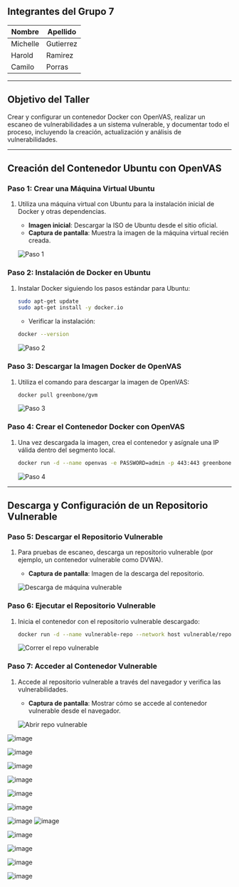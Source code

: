 
## **Integrantes del Grupo 7**

| Nombre      | Apellido     |
|-------------|--------------|
| Michelle    | Gutierrez    |
| Harold      | Ramirez      |
| Camilo      | Porras       |

---

## **Objetivo del Taller**

Crear y configurar un contenedor Docker con OpenVAS, realizar un escaneo de vulnerabilidades a un sistema vulnerable, y documentar todo el proceso, incluyendo la creación, actualización y análisis de vulnerabilidades.

---

## **Creación del Contenedor Ubuntu con OpenVAS**

### **Paso 1: Crear una Máquina Virtual Ubuntu**

1. Utiliza una máquina virtual con Ubuntu para la instalación inicial de Docker y otras dependencias.
   - **Imagen inicial**: Descargar la ISO de Ubuntu desde el sitio oficial.
   - **Captura de pantalla**: Muestra la imagen de la máquina virtual recién creada.

   ![Paso 1](https://github.com/user-attachments/assets/a8a1c242-37be-497b-be45-1ea4066de983)

### **Paso 2: Instalación de Docker en Ubuntu**

1. Instalar Docker siguiendo los pasos estándar para Ubuntu:
   ```bash
   sudo apt-get update
   sudo apt-get install -y docker.io
   ```
   - Verificar la instalación:
   ```bash
   docker --version
   ```

   ![Paso 2](https://github.com/user-attachments/assets/46bc36af-f9a9-4527-b646-83050e8905d5)

### **Paso 3: Descargar la Imagen Docker de OpenVAS**

1. Utiliza el comando para descargar la imagen de OpenVAS:
   ```bash
   docker pull greenbone/gvm
   ```

   ![Paso 3](https://github.com/user-attachments/assets/c81b24de-f0b9-4ace-aa20-e83168aca3b7)

### **Paso 4: Crear el Contenedor Docker con OpenVAS**

1. Una vez descargada la imagen, crea el contenedor y asígnale una IP válida dentro del segmento local.
   ```bash
   docker run -d --name openvas -e PASSWORD=admin -p 443:443 greenbone/gvm
   ```

   ![Paso 4](https://github.com/user-attachments/assets/a003bbda-4714-4343-b82b-e326d9972432)

---

## **Descarga y Configuración de un Repositorio Vulnerable**

### **Paso 5: Descargar el Repositorio Vulnerable**

1. Para pruebas de escaneo, descarga un repositorio vulnerable (por ejemplo, un contenedor vulnerable como DVWA).
   - **Captura de pantalla**: Imagen de la descarga del repositorio.

   ![Descarga de máquina vulnerable](https://github.com/user-attachments/assets/de3eeddb-3fa2-4343-8d2d-f964dd412a06)

### **Paso 6: Ejecutar el Repositorio Vulnerable**

1. Inicia el contenedor con el repositorio vulnerable descargado:
   ```bash
   docker run -d --name vulnerable-repo --network host vulnerable/repo
   ```

   ![Correr el repo vulnerable](https://github.com/user-attachments/assets/50c4e98a-781a-4a9a-8935-6450d18a5cfc)

### **Paso 7: Acceder al Contenedor Vulnerable**

1. Accede al repositorio vulnerable a través del navegador y verifica las vulnerabilidades.
   - **Captura de pantalla**: Mostrar cómo se accede al contenedor vulnerable desde el navegador.

   ![Abrir repo vulnerable](https://github.com/user-attachments/assets/0908e6d1-6820-4d30-b24b-ee770164869a)
   
![image](https://github.com/user-attachments/assets/95f0cce9-7d60-46ad-8aa4-eafae00afb14)

   ![image](https://github.com/user-attachments/assets/29f1d3b2-760f-4702-a37f-9a7d0cdf47f8)

   ![image](https://github.com/user-attachments/assets/5ad9e15f-46d3-4d57-ae6c-5b9bc36b4dc3)

   ![image](https://github.com/user-attachments/assets/cd829355-0df7-436a-a663-b11e1e8ded39)
   
![image](https://github.com/user-attachments/assets/6b76341e-15df-4465-8405-9360628b391d)

![image](https://github.com/user-attachments/assets/6a688cd8-e914-4430-bcd6-8a9cc82022e4)

![image](https://github.com/user-attachments/assets/6bcf4f3a-b0e9-495a-a728-14f5b7267c84)
![image](https://github.com/user-attachments/assets/cf74cd4f-295c-43c9-a183-56ec74b82c16)

![image](https://github.com/user-attachments/assets/46e8f399-02b4-4d46-afc9-a04052fb2053)

![image](https://github.com/user-attachments/assets/80ec6797-940a-4141-b9ec-ba1d3d5ffc87)



![image](https://github.com/user-attachments/assets/fc8a7b69-c6d8-435f-acc3-39aa789e6cd6)


![image](https://github.com/user-attachments/assets/0136bc33-92c7-4503-a2ec-30762c3c944f)


